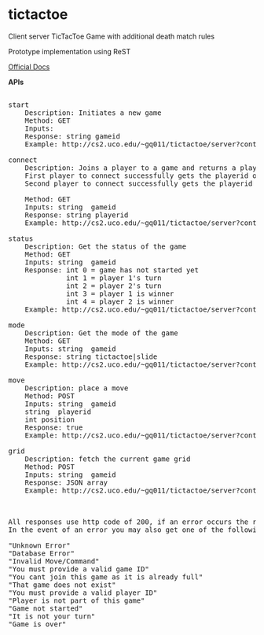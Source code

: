 # tictactoe
Client server TicTacToe Game with additional death match rules

Prototype implementation using ReST

<a href="https://docs.google.com/document/d/1gCbw2i3LLnerep4s8OKk0YkZLuBFC4VmvacwqpfUoWE/"> Official Docs </a>

<b>APIs</b>
<br/>

<pre>

start
	Description: Initiates a new game
	Method: GET
	Inputs: 
	Response: string gameid
	Example: http://cs2.uco.edu/~gq011/tictactoe/server?controller=api&method=start&boardsize=3

connect
	Description: Joins a player to a game and returns a player id. 
	First player to connect successfully gets the playerid of p1, first to move. 
	Second player to connect successfully gets the playerid of p2, second to move. 
	
	Method: GET
	Inputs: string	gameid
	Response: string playerid
	Example: http://cs2.uco.edu/~gq011/tictactoe/server?controller=api&method=connect&gameid=123ghv1234jb	

status
	Description: Get the status of the game
	Method: GET
	Inputs: string	gameid 
	Response: int 0 = game has not started yet
			  int 1 = player 1's turn
			  int 2 = player 2's turn
			  int 3 = player 1 is winner
			  int 4 = player 2 is winner
	Example: http://cs2.uco.edu/~gq011/tictactoe/server?controller=api&method=status&gameid=123ghv1234jb	
	
mode
	Description: Get the mode of the game
	Method: GET
	Inputs: string	gameid 
	Response: string tictactoe|slide
	Example: http://cs2.uco.edu/~gq011/tictactoe/server?controller=api&method=mode&gameid=123ghv1234jb	
	
move
	Description: place a move
	Method: POST
	Inputs: string	gameid
	string	playerid
	int	position
	Response: true
	Example: http://cs2.uco.edu/~gq011/tictactoe/server?controller=api&method=move&gameid=123ghv1234jb&playerid=2131231&position=0	
	
grid
	Description: fetch the current game grid
	Method: POST
	Inputs: string	gameid
	Response: JSON array
	Example: http://cs2.uco.edu/~gq011/tictactoe/server?controller=api&method=grid&gameid=123ghv1234jb	

	
	
All responses use http code of 200, if an error occurs the response code is set to 400.
In the event of an error you may also get one of the following error messages as a response:

"Unknown Error"
"Database Error"
"Invalid Move/Command"
"You must provide a valid game ID"
"You cant join this game as it is already full"
"That game does not exist"
"You must provide a valid player ID"
"Player is not part of this game"
"Game not started"
"It is not your turn"
"Game is over"
</pre>
